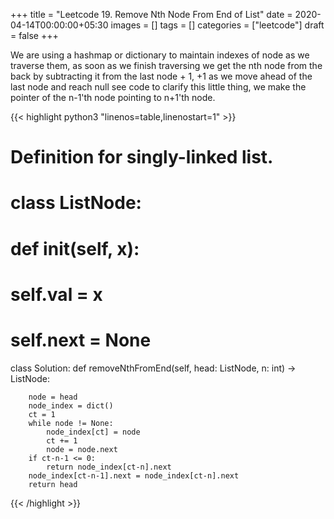 +++
title = "Leetcode 19. Remove Nth Node From End of List"
date = 2020-04-14T00:00:00+05:30
images = []
tags = []
categories = ["leetcode"]
draft = false
+++

We are using a hashmap or dictionary to maintain indexes of node as we traverse them, as soon as we finish traversing we get the nth node from the back by subtracting it from the last node + 1, +1 as we move ahead of the last node and reach null see code to clarify this little thing, we make the pointer of the n-1'th node pointing to n+1'th node.

       
{{< highlight python3 "linenos=table,linenostart=1" >}}


# Definition for singly-linked list.
# class ListNode:
#     def __init__(self, x):
#         self.val = x
#         self.next = None

class Solution:
    def removeNthFromEnd(self, head: ListNode, n: int) -> ListNode:
        
        node = head
        node_index = dict()
        ct = 1
        while node != None:
            node_index[ct] = node
            ct += 1
            node = node.next
        if ct-n-1 <= 0:
            return node_index[ct-n].next
        node_index[ct-n-1].next = node_index[ct-n].next
        return head
        
        
{{< /highlight >}}